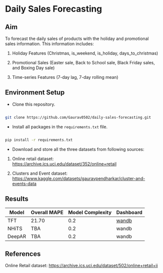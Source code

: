 # Daily Sales Forecasting

## Aim

To forecast the daily sales of products with the holiday and promotional sales information. This information includes:

1. Holiday Features (Christmas, is_weekend, is_holiday, days_to_christmas)

2. Promotional Sales (Easter sale, Back to School sale, Black Friday sales, and Boxing Day sale)

3. Time-series Features (7-day lag, 7-day rolling mean)

## Environment Setup

- Clone this repository.

```bash

git clone https://github.com/Gaurav0502/daily-sales-forecasting.git

```

- Install all packages in the ```requirements.txt``` file.

```bash

pip install -r requirements.txt

```

- Download and store all the three datasets from following sources:

1. Online retail dataset: https://archive.ics.uci.edu/dataset/352/online+retail

2. Clusters and Event dataset: https://www.kaggle.com/datasets/gauravpendharkar/cluster-and-events-data


## Results

| Model    | Overall MAPE     | Model Complexity    | Dashboard     |
|--------------|--------------|--------------|--------------|
| TFT | 21.70 | 0.2 | [wandb](https://wandb.ai/gauravpendharkar/TFT%20Window-based%20Evaluation?nw=nwusermitugaurav15) |
| NHiTS | TBA | 0.2 | wandb |
| DeepAR | TBA | 0.2 | wandb |

## References

Online Retail dataset: https://archive.ics.uci.edu/dataset/502/online+retail+ii

